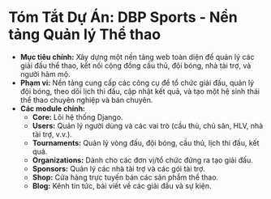 # Tóm Tắt Dự Án: DBP Sports - Nền tảng Quản lý Thể thao

- **Mục tiêu chính:** Xây dựng một nền tảng web toàn diện để quản lý các giải đấu thể thao, kết nối cộng đồng cầu thủ, đội bóng, nhà tài trợ, và người hâm mộ.
- **Phạm vi:** Nền tảng cung cấp các công cụ để tổ chức giải đấu, quản lý đội bóng, theo dõi lịch thi đấu, cập nhật kết quả, và tạo một hệ sinh thái thể thao chuyên nghiệp và bán chuyên.
- **Các module chính:**
  - **Core:** Lõi hệ thống Django.
  - **Users:** Quản lý người dùng và các vai trò (cầu thủ, chủ sân, HLV, nhà tài trợ, v.v.).
  - **Tournaments:** Quản lý vòng đấu, đội bóng, cầu thủ, lịch thi đấu, kết quả.
  - **Organizations:** Dành cho các đơn vị/tổ chức đứng ra tạo giải đấu.
  - **Sponsors:** Quản lý các nhà tài trợ và các gói tài trợ.
  - **Shop:** Cửa hàng trực tuyến bán các sản phẩm thể thao.
  - **Blog:** Kênh tin tức, bài viết về các giải đấu và sự kiện.